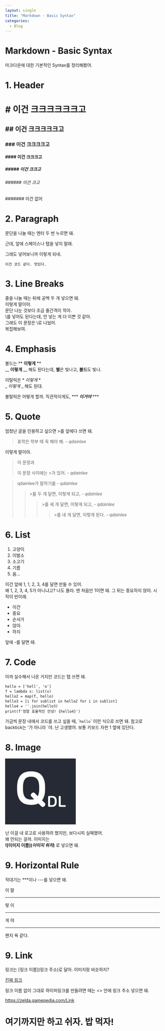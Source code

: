 ```yaml
---
layout: single
title: "Markdown - Basic Syntax"
categories:
  - Blog
---
```


# Markdown - Basic Syntax
마크다운에 대한 기본적인 Syntax를 정리해봤어.

# 1. Header
# # 이건 크크크크크크고
## ## 이건 크크크크크고
### ### 이건 크크크크고
#### #### 이건 크크크고
##### ##### 이건 크크고
###### ###### 이건 크고
####### 이건 없어

# 2. Paragraph
문단을 나눌 때는 엔터 두 번 누르면 돼.

근데, 앞에 스페이스나 탭을 넣지 말래.

  그래도 넣어보니까 이렇게 되네.

    이건 코드 같다. 멋있다.

# 3. Line Breaks
줄을 나눌 때는 뒤에 공백 두 개 넣으면 돼.  
이렇게 말이야.  
문단 나눈 것보다 조금 줄간격이 작아.  
\를 넣어도 된다는데, 안 넣는 게 더 이쁜 것 같아.  
그래도 이 문장은 \로 나눴어.\
복잡해보여.

# 4. Emphasis
볼드는 ** **이렇게** **  
__ __이렇게__ __ 해도 된다는데, **별**은 빛나고, **볼드**도 빛나.  

이탈릭은 * *이렇게* *  
_ _이렇게_ _ 해도 된대. 

볼탈릭은 어떻게 할까. 직관적이게도, *** ***이거야*** ***

# 5. Quote
엄청난 글을 인용하고 싶으면 >를 앞에다 쓰면 돼.
> 휴학은 학부 때 꼭 해야 해. - *qdainlee*  

이렇게 말이야.

> 이 문장과 
>
> 이 문장 사이에는 >가 있어. - *qdainlee*

> qdainlee가 말하기를 - *qdainlee*
>> \>를 두 개 달면, 이렇게 되고, - *qdainlee*
>>> \>를 세 개 달면, 이렇게 되고, - *qdainlee*
>>>> \>를 네 개 달면, 이렇게 된다. - *qdainlee*

# 6. List
1. 고양이
1. 이발소
2. 소고기
3. 기름
4. 음...

이건 앞에 1, 1, 2, 3, 4를 달면 만들 수 있어.  
왜 1, 2, 3, 4, 5가 아니냐고? 나도 몰라. 맨 처음만 1이면 돼. 그 뒤는 중요하지 않아. 시작이 반이래.

- 이건
- 중요
- 순서가
- 않아.
- 하지

앞에 -를 달면 돼.

# 7. Code
아까 실수해서 나온 거지만 코드는 탭 쓰면 돼.

    hello = ['hell', 'o']
    f = lambda x: list(x)
    hello2 = map(f, hello)
    hello3 = [i for sublist in hello2 for i in sublist]
    hello4 = ''.join(hello3)
    print(f'정말 효율적인 안녕! {hello4}')

가금씩 문장 내에서 코드를 쓰고 싶을 때, \``hello`\` 이런 식으로 쓰면 돼. 참고로 backtick는 '가 아니라 `야. 난 고생했어. 보통 키보드 자판 1 옆에 있단다.

# 8. Image
![logo_QDL](/assets/images/logo_QDL.png)

난 이걸 내 로고로 사용하려 했지만, 보다시피 실패했어.  
왜 안되는 걸까. 이미지는  
**\!\[이미지 이름](*이미지 위치*)** 로 넣으면 돼. 

# 9. Horizontal Rule
작대기는 ***이나 ---를 넣으면 돼.

이 말

***

렇 이

---

게 야

---
왠지 욕 같다.

# 9. Link
링크는 \[링크 이름]\(링크 주소)로 달아. 이미지랑 비슷하지?  

[진짜 링크](https://zelda.gamepedia.com/Link)

링크 이름 없이 그대로 하이퍼링크를 만들려면 때는 <> 안에 링크 주소 넣으면 돼.

<https://zelda.gamepedia.com/Link>

# 여기까지만 하고 쉬자. 밥 먹자!